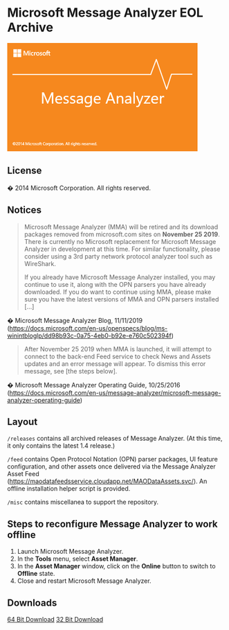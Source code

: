 # Microsoft Message Analyzer EOL Archive

![Message Analyzer splash screen](misc/splash.gif)

## License

 � 2014 Microsoft Corporation. All rights reserved.



## Notices

> Microsoft Message Analyzer (MMA) will be retired and its download packages removed from microsoft.com sites on **November 25 2019**.  There is currently no Microsoft replacement for Microsoft Message Analyzer in development at this time.  For similar functionality, please consider using a 3rd party network protocol analyzer tool such as WireShark.
>
> If you already have Microsoft Message Analyzer installed, you may continue to use it, along with the OPN parsers you have already downloaded. If you do want to continue using MMA, please make sure you have the latest versions of MMA and OPN parsers installed [...] 

� Microsoft Message Analyzer Blog, 11/11/2019 (https://docs.microsoft.com/en-us/openspecs/blog/ms-winintbloglp/dd98b93c-0a75-4eb0-b92e-e760c502394f)

> After November 25 2019 when MMA is launched, it will attempt to connect to the back-end Feed service to check News and Assets updates and an error message will appear. To dismiss this error message, see [the steps below].

� Microsoft Message Analyzer Operating Guide, 10/25/2016 (https://docs.microsoft.com/en-us/message-analyzer/microsoft-message-analyzer-operating-guide)



## Layout

`/releases` contains all archived releases of Message Analyzer. (At this time, it only contains the latest 1.4 release.)

`/feed` contains Open Protocol Notation (OPN) parser packages, UI feature configuration, and other assets once delivered via the Message Analyzer Asset Feed (https://maodatafeedsservice.cloudapp.net/MAODataAssets.svc/). An offline installation helper script is provided.

`/misc` contains miscellanea to support the repository.



## Steps to reconfigure Message Analyzer to work offline

1. Launch Microsoft Message Analyzer.
2. In the **Tools** menu, select **Asset Manager**.
3. In the **Asset Manager** window, click on the **Online** button to switch to **Offline** state.
4. Close and restart Microsoft Message Analyzer.



## Downloads
[64 Bit Download](https://github.com/Ashdf1992/wiki/blob/main/assets/attachments/tools/MessageAnalyzer/releases/1.4/MessageAnalyzer64.msi)
[32 Bit Download](https://github.com/Ashdf1992/wiki/blob/main/assets/attachments/tools/MessageAnalyzer/releases/1.4/MessageAnalyzer.msi)